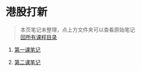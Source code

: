 # 港股打新

> 本页笔记未整理，点上方文件夹可以查看原始笔记<br/>[回所有课程目录](/README.md)

1. [第一课笔记](./1.class%201/第一课笔记.md)

2. [第二课笔记](./2.class%202/第二课笔记.md)
